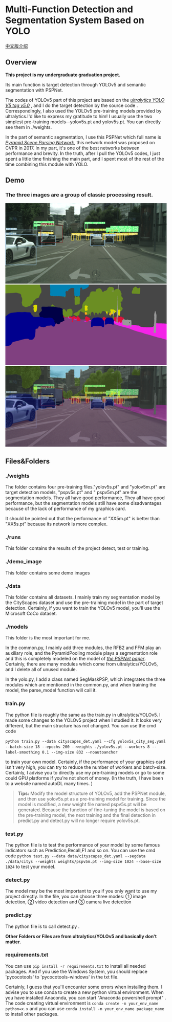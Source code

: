 # Multi-Function Detection and Segmentation System Based on YOLO

[中文版介绍](https://github.com/Cheng0829/yolov5-segmentation-car-person/blob/master/README-zh.md)

## Overview

**This project is my undergraduate graduation project.**

Its main function is target detection through YOLOv5 and semantic segmentation with PSPNet.

The codes of YOLOv5 part of this project are based on
the *[ultralytics YOLO V5 tag v5.0](https://github.com/ultralytics/yolov5)* , and I do the target detection by the
source code .
Correspondingly, I also used the YOLOv5 pre-training models provided by ultralytics.I'd like to express my gratitude to
him!
I usually use the two simplest pre-training models--yolov5s.pt and yolov5s.pt. You can directly see them in ./weights.

In the part of semantic segmentation, I use this PSPNet which full name
is *[Pyramid Scene Parsing Network](https://arxiv.org/abs/1612.01105)*, this network model was proposed on CVPR in 2017.
In my part, it's one of the best networks between performance and brevity.
In the truth, after I pull the YOLOv5 codes, I just spent a little time finishing the main part, and I spent most of the
rest of the time combining this module with YOLO.

## Demo

### The three images are a group of classic processing result.

![ ](demo_image/38.png)
![ ](demo_image/39.png)
![ ](demo_image/40.png)

## Files&Folders

### ./weights

The folder contains four pre-training files."yolov5s.pt" and "yolov5m.pt" are target detection models, "pspv5s.pt" and "
pspv5m.pt" are the segmentation models. They all have good performance, They all have good performance, but the
segmentation models still have some disadvantages because of the lack of performance of my graphics card.

It should be pointed out that the performance of "XX5m.pt" is better than "XX5s.pt" because its network is more complex.

### ./runs

This folder contains the results of the project detect, test or training.

### ./demo_image

This folder contains some demo images

### ./data

This folder contains all datasets. I mainly train my segmentation model by the CityScapes dataset and use the
pre-training model in the part of target detection. Certainly, if you want to train the YOLOv5 model, you'll use the
Microsoft CoCo dataset.

### ./models

This folder is the most important for me.

In the common.py, I mainly add three modules, the RFB2 and FFM play an auxiliary role, and the PyramidPooling module
plays a segmentation role and this is completely modeled on the model
of *[the PSPNet paper](https://arxiv.org/abs/1612.01105)*. Certainly, there are many modules which come from
ultralytics/YOLOv5, and I delete all of unused module.

In the yolo.py, I add a class named SegMaskPSP, which integrates the three modules which are mentioned in the common.py,
and when training the model, the parse_model function will call it.

### train.py

The python file is roughly the same as the train.py in ultralytics/YOLOv5. I made some changes to the YOLOv5 project
when I studied it. It looks very different, but the main structure has not changed.
You can use the cmd code

`python train.py --data cityscapes_det.yaml --cfg yolov5s_city_seg.yaml --batch-size 18 --epochs 200 --weights ./yolov5s.pt --workers 8 --label-smoothing 0.1 --img-size 832 --noautoanchor`

to train your own model. Certainly, if the performance of your graphics card isn't very high, you can try to reduce the
number of workers and batch-size. Certainly, I advise you to directly use my pre-training models or go to some could GPU
platforms if you're not short of money. (In the truth, I have been to a website named autoDL many times. )

> **Tips:** Modify the model structure of YOLOv5, add the PSPNet module, and then use yolov5s.pt as a pre-training model for training. Since the model is modified, a new weight file named pspv5s.pt will be generated. Because the function of fine-tuning the model is based on the pre-training model, the next training and the final detection in predict.py and detect.py will no longer require yolov5s.pt.

### test.py

The python file is to test the performance of your model by some famous indicators such as Prediction,Recall,F1 and so
on.
You can use the cmd code
`python test.py --data data/cityscapes_det.yaml --segdata ./data/citys --weights weights/pspv5m.pt --img-size 1024 --base-size 1024`
to test your model.

### detect.py

The model may be the most important to you if you only want to use my project directly.
In the file, you can choose three modes: ① image detection, ② video detection and ③ camera live detection

### predict.py

The python file is to call detect.py .

**Other Folders or Files are from ultralytics/YOLOv5 and basically don't matter.** 

### requirements.txt

You can use `pip install -r requirements.txt` to install all needed packages. And if you use the Windows System, you should replace 'pycocotools' to 'pycocotools-windows' in the txt file.

Certainly, I guess that you'll encounter some errors when installing them. I advise you to use conda to create a new python virtual environment.
When you have installed Anaconda, you can start "Anaconda powershell prompt" .
The code creating virtual environment is `conda create -n your_env_name python=x.x`
and you can use `conda install -n your_env_name package_name` to install other packages.
